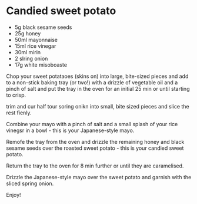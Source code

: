 # Candied sweet potato

- 5g black sesame seeds
- 25g honey
- 50ml mayonnaise
- 15ml rice vinegar
- 30ml mirin
- 2 slring onion
- 17g white misoboaste



Chop your sweet potataoes (skins on) into large, bite-sized pieces and add to a non-stick baking tray (or two!) with a drizzle of vegetable oil and a pinch of salt and put the tray in the oven for an initial 25 min or until starting to crisp. 

trim and cur half tour soring onikn into small, bite sized pieces and slice the rest fienly. 

Combine your mayo with a pinch of salt and a small splash of your rice vinegsr in a bowl - this is your Japanese-style mayo. 



Remofe the tray from the oven and drizzle the remaining honey and black sesame seeds over the roasted sweet potato - this is your candied sweet potato. 

Return the tray to the oven for 8 min further or until they are caramelised. 

Drizzle the Japanese-style mayo over the sweet potato and garnish with the sliced spring onion. 

Enjoy!
